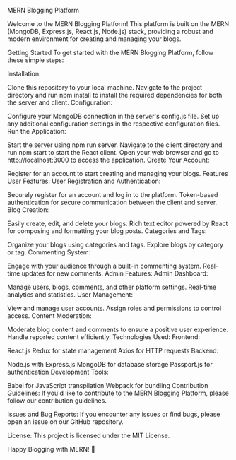 MERN Blogging Platform

Welcome to the MERN Blogging Platform! This platform is built on the MERN (MongoDB, Express.js, React.js, Node.js) stack, providing a robust and modern environment for creating and managing your blogs.

Getting Started
To get started with the MERN Blogging Platform, follow these simple steps:

Installation:

Clone this repository to your local machine.
Navigate to the project directory and run npm install to install the required dependencies for both the server and client.
Configuration:

Configure your MongoDB connection in the server's config.js file.
Set up any additional configuration settings in the respective configuration files.
Run the Application:

Start the server using npm run server.
Navigate to the client directory and run npm start to start the React client.
Open your web browser and go to http://localhost:3000 to access the application.
Create Your Account:

Register for an account to start creating and managing your blogs.
Features
User Features:
User Registration and Authentication:

Securely register for an account and log in to the platform.
Token-based authentication for secure communication between the client and server.
Blog Creation:

Easily create, edit, and delete your blogs.
Rich text editor powered by React for composing and formatting your blog posts.
Categories and Tags:

Organize your blogs using categories and tags.
Explore blogs by category or tag.
Commenting System:

Engage with your audience through a built-in commenting system.
Real-time updates for new comments.
Admin Features:
Admin Dashboard:

Manage users, blogs, comments, and other platform settings.
Real-time analytics and statistics.
User Management:

View and manage user accounts.
Assign roles and permissions to control access.
Content Moderation:

Moderate blog content and comments to ensure a positive user experience.
Handle reported content efficiently.
Technologies Used:
Frontend:

React.js
Redux for state management
Axios for HTTP requests
Backend:

Node.js with Express.js
MongoDB for database storage
Passport.js for authentication
Development Tools:

Babel for JavaScript transpilation
Webpack for bundling
Contribution Guidelines:
If you'd like to contribute to the MERN Blogging Platform, please follow our contribution guidelines.

Issues and Bug Reports:
If you encounter any issues or find bugs, please open an issue on our GitHub repository.

License:
This project is licensed under the MIT License.

Happy Blogging with MERN! 🚀